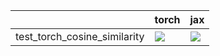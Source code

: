 |                              | torch                                                                                                                                                                                  | jax                                                                                                                                                                                    |
|:-----------------------------|:---------------------------------------------------------------------------------------------------------------------------------------------------------------------------------------|:---------------------------------------------------------------------------------------------------------------------------------------------------------------------------------------|
| test_torch_cosine_similarity | <a href="https://github.com/unifyai/ivy/actions/runs/3644780956/jobs/6154395974" rel="noopener noreferrer" target="_blank"><img src=https://img.shields.io/badge/-success-success></a> | <a href="https://github.com/unifyai/ivy/actions/runs/3644780956/jobs/6154398918" rel="noopener noreferrer" target="_blank"><img src=https://img.shields.io/badge/-success-success></a> |